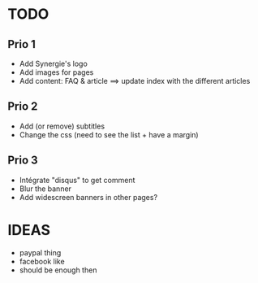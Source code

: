 # TODO

## Prio 1

- Add Synergie's logo
- Add images for pages
- Add content: FAQ & article ==> update index with the different articles

## Prio 2

- Add (or remove) subtitles
- Change the css (need to see the list + have a margin)

## Prio 3

- Intégrate "disqus" to get comment
- Blur the banner
- Add widescreen banners in other pages?


# IDEAS

- paypal thing
- facebook like
- should be enough then
